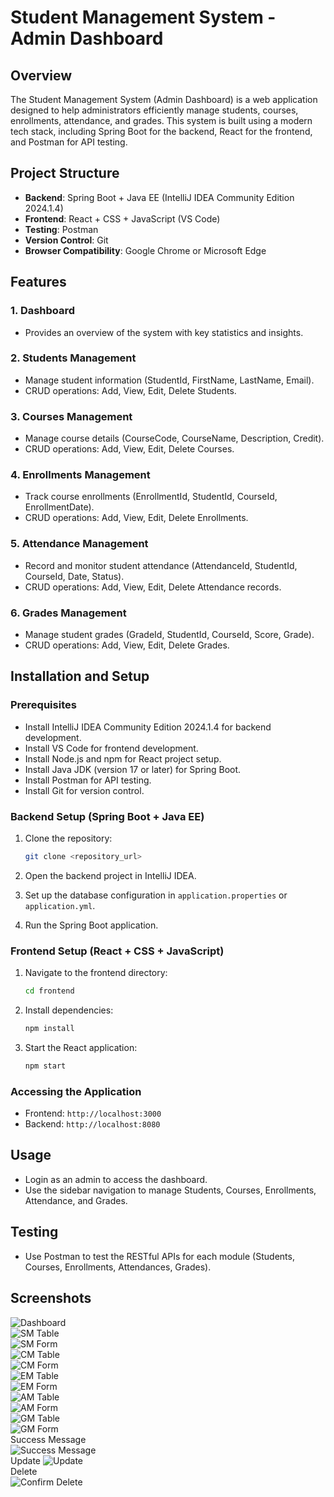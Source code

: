 # Student Management System - Admin Dashboard

## Overview

The Student Management System (Admin Dashboard) is a web application designed to help administrators efficiently manage students, courses, enrollments, attendance, and grades. This system is built using a modern tech stack, including Spring Boot for the backend, React for the frontend, and Postman for API testing.

## Project Structure

* **Backend**: Spring Boot + Java EE (IntelliJ IDEA Community Edition 2024.1.4)
* **Frontend**: React + CSS + JavaScript (VS Code)
* **Testing**: Postman
* **Version Control**: Git
* **Browser Compatibility**: Google Chrome or Microsoft Edge

## Features

### 1. Dashboard

* Provides an overview of the system with key statistics and insights.

### 2. Students Management

* Manage student information (StudentId, FirstName, LastName, Email).
* CRUD operations: Add, View, Edit, Delete Students.

### 3. Courses Management

* Manage course details (CourseCode, CourseName, Description, Credit).
* CRUD operations: Add, View, Edit, Delete Courses.

### 4. Enrollments Management

* Track course enrollments (EnrollmentId, StudentId, CourseId, EnrollmentDate).
* CRUD operations: Add, View, Edit, Delete Enrollments.

### 5. Attendance Management

* Record and monitor student attendance (AttendanceId, StudentId, CourseId, Date, Status).
* CRUD operations: Add, View, Edit, Delete Attendance records.

### 6. Grades Management

* Manage student grades (GradeId, StudentId, CourseId, Score, Grade).
* CRUD operations: Add, View, Edit, Delete Grades.

## Installation and Setup

### Prerequisites

* Install IntelliJ IDEA Community Edition 2024.1.4 for backend development.
* Install VS Code for frontend development.
* Install Node.js and npm for React project setup.
* Install Java JDK (version 17 or later) for Spring Boot.
* Install Postman for API testing.
* Install Git for version control.

### Backend Setup (Spring Boot + Java EE)

1. Clone the repository:

   ```bash
   git clone <repository_url>
   ```
2. Open the backend project in IntelliJ IDEA.
3. Set up the database configuration in `application.properties` or `application.yml`.
4. Run the Spring Boot application.

### Frontend Setup (React + CSS + JavaScript)

1. Navigate to the frontend directory:

   ```bash
   cd frontend
   ```
2. Install dependencies:

   ```bash
   npm install
   ```
3. Start the React application:

   ```bash
   npm start
   ```

### Accessing the Application

* Frontend: `http://localhost:3000`
* Backend: `http://localhost:8080`

## Usage

* Login as an admin to access the dashboard.
* Use the sidebar navigation to manage Students, Courses, Enrollments, Attendance, and Grades.

## Testing

* Use Postman to test the RESTful APIs for each module (Students, Courses, Enrollments, Attendances, Grades).

## Screenshots

![Dashboard](https://github.com/user-attachments/assets/6ab4e780-7d4c-4e8d-b03e-a2a1df71f989)
<br>
![SM Table](https://github.com/user-attachments/assets/bd2a35a0-1bdf-4818-97ec-0ffe8c848ce8)
<br>
![SM Form](https://github.com/user-attachments/assets/6b3518db-396b-4b35-9332-9def2fb7e077)
<br>
![CM Table](https://github.com/user-attachments/assets/0f50814f-7502-4700-8dd1-103d03e42a3a)
<br>
![CM Form](https://github.com/user-attachments/assets/78c83d98-2663-4bed-97bb-5a89bcbcbfea)
<br>
![EM Table](https://github.com/user-attachments/assets/6914fd2b-0469-4aef-b88c-0e8fb70567d0)
<br>
![EM Form](https://github.com/user-attachments/assets/dce29ac0-d557-44bd-971c-eb738b6c9d87)
<br>
![AM Table](https://github.com/user-attachments/assets/47665e71-f059-4636-9493-642142238b6c)
<br>
![AM Form](https://github.com/user-attachments/assets/8f7d8282-94db-4aab-864c-6f962d86e8a9)
<br>
![GM Table](https://github.com/user-attachments/assets/d2e8a1cf-eefb-4700-b46c-0cce6c4b84d8)
<br>
![GM Form](https://github.com/user-attachments/assets/71b33769-1eeb-4d57-bfb3-9a1b0ca23cb8)
<br>
Success Message
<br>
![Success Message](https://github.com/user-attachments/assets/d784c5db-8dab-4a90-9466-5ce2d006b9e7)
<br>
Update
![Update ](https://github.com/user-attachments/assets/7def8ff2-746b-4117-be46-931eb798b043)
<br>
Delete
<br>
![Confirm Delete](https://github.com/user-attachments/assets/dfd41f77-317b-414c-a384-36a1f0d6dd85)





